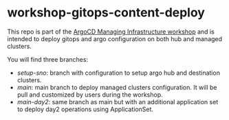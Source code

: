 # workshop-gitops-content-deploy

This repo is part of the [ArgoCD Managing Infrastructure workshop](https://romerobu.github.io/manual-workshop-infra/manual-workshop-infra/index.html) and is intended to deploy gitops and argo configuration on both hub and managed clusters. 

You will find three branches:

- _setup-sno_: branch with configuration to setup argo hub and destination clusters.
- _main_: main branch to deploy managed clusters configuration. It will be pull and customized by users during the workshop.
- _main-day2_: same branch as main but with an additional application set to deploy day2 operations using ApplicationSet.
